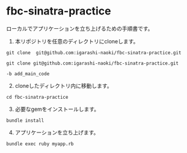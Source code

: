 # fbc-sinatra-practice

ローカルでアプリケーションを立ち上げるための手順書です。

1. 本リポジトリを任意のディレクトリにcloneします。

```shell
git clone  git@github.com:igarashi-naoki/fbc-sinatra-practice.git
```

```shell
git clone git@github.com:igarashi-naoki/fbc-sinatra-practice.git
```
```shell
-b add_main_code
```

2. cloneしたディレクトリ内に移動します。
```shell
cd fbc-sinatra-practice
```

3.  必要なgemをインストールします。
```shell
bundle install
```

4.  アプリケーションを立ち上げます。
```shell
bundle exec ruby myapp.rb
```